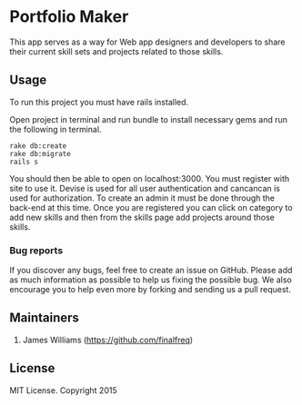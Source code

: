 # Portfolio Maker

This app serves as a way for Web app designers and developers to share their current skill sets and projects related to those skills.

## Usage

To run this project you must have rails installed.

Open project in terminal and run bundle to install necessary gems and run the following in terminal.

```
rake db:create
rake db:migrate
rails s
```

You should then be able to open on localhost:3000. You must register with site to use it. Devise is used for all user authentication and cancancan is used for authorization. To create an admin it must be done through the back-end at this time.
Once you are registered you can click on category to add new skills and then from the skills page add projects around those skills.

### Bug reports

If you discover any bugs, feel free to create an issue on GitHub. Please add as much information as
possible to help us fixing the possible bug. We also encourage you to help even more by forking and
sending us a pull request.


## Maintainers
1. James Williams (https://github.com/finalfreq)


## License
MIT License. Copyright 2015
